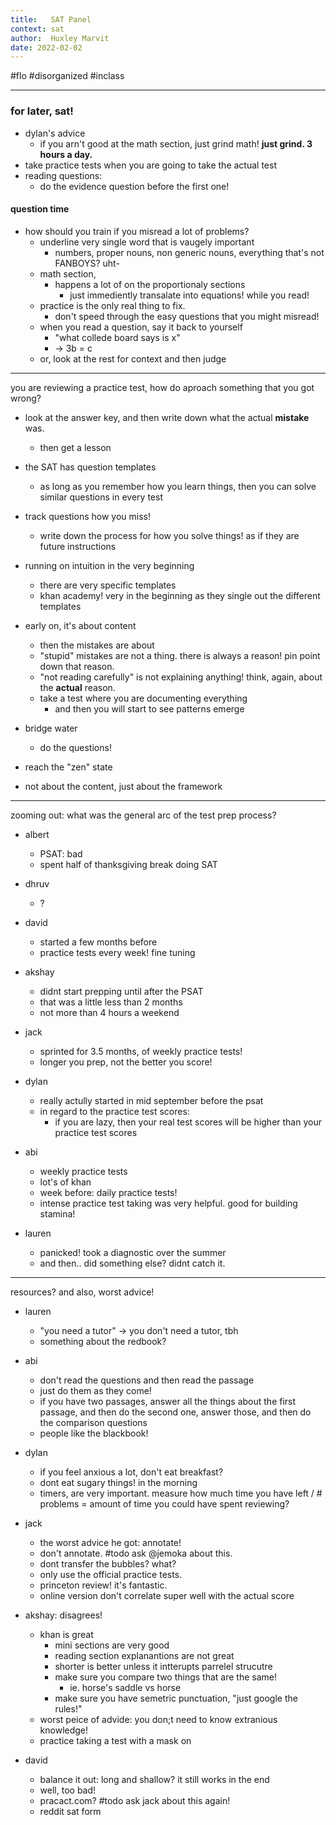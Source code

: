 ```yaml
---
title:   SAT Panel
context: sat
author:  Huxley Marvit
date: 2022-02-02
---
```


#flo #disorganized #inclass 

***

### for later, sat!

- dylan's advice
	- if you arn't good at the math section, just grind math! **just grind. 3 hours a day.**
- take practice tests when you are going to take the actual test
- reading questions:
	- do the evidence question before the first one!

#### question time

- how should you train if you misread a lot of problems?
	- underline very single word that is vaugely important
		- numbers, proper nouns, non generic nouns, everything that's not FANBOYS? uht-
	- math section, 
		- happens a lot of on the proportionaly sections
			- just immediently transalate into equations! while you read!
	- practice is the only real thing to fix. 
		- don't speed through the easy questions that you might misread!
	- when you read a question, say it back to yourself 
		- "what collede board says is x"
		- -> 3b = c
	- or, look at the rest for context and then judge
	
***

you are reviewing a practice test, how do aproach something that you got wrong?

- look at the answer key, and then write down what the actual **mistake** was.
	- then get a lesson
	
- the SAT has question templates
	- as long as you remember how you learn things, then you can solve similar questions in every test
- track questions how you miss!
	- write down the process for how you solve things! as if they are future instructions

- running on intuition in the very beginning
	- there are very specific templates 
	- khan academy! very in the beginning as they single out the different templates
	
- early on, it's about content
	- then the mistakes are about
	- "stupid" mistakes are not a thing. there is always a reason! pin point down that reason.
	- "not reading carefully" is not explaining anything! think, again, about the **actual** reason.
	- take a test where you are documenting everything
		- and then you will start to see patterns emerge
		
- bridge water
	- do the questions!
- reach the "zen" state
- not about the content, just about the framework 

***

zooming out: what was the general arc of the test prep process?

- albert
	- PSAT: bad
	- spent half of thanksgiving break doing SAT
	
- dhruv
	- ?

- david
	- started a few months before
	- practice tests every week! fine tuning

- akshay
	- didnt start prepping until after the PSAT
	- that was a little less than 2 months
	- not more than 4 hours a weekend

- jack 
	- sprinted for 3.5 months, of weekly practice tests!
	- longer you prep, not the better you score!

- dylan
	- really actully started in mid september before the psat
	- in regard to the practice test scores:
		- if you are lazy, then your real test scores will be higher than your practice test scores

- abi 
	- weekly practice tests
	- lot's of khan
	- week before: daily practice tests!
	- intense practice test taking was very helpful. good for building stamina!

- lauren
	- panicked! took a diagnostic over the summer
	- and then.. did something else? didnt catch it.

*** 

resources? and also, worst advice!


- lauren
	- "you need a tutor" -> you don't need a tutor, tbh
	- something about the redbook?

- abi
	- don't read the questions and then read the passage
	- just do them as they come!
	- if you have two passages, answer all the things about the first passage, and then do the second one, answer those, and then do the comparison questions
	- people like the blackbook!
	
- dylan 
	- if you feel anxious a lot, don't eat breakfast?
	- dont eat sugary things! in the morning
	- timers, are very important. measure how much time you have left / # problems = amount of time you could have spent reviewing?

- jack
	- the worst advice he got: annotate!
	- don't annotate. #todo ask @jemoka about this.
	- dont transfer the bubbles? what?
	- only use the official practice tests.
	- princeton review! it's fantastic. 
	- online version don't correlate super well with the actual score

- akshay: disagrees!
	- khan is great
		- mini sections are very good
		- reading section explanantions are not great
		- shorter is better unless it intterupts parrelel strucutre
		- make sure you compare two things that are the same!
			- ie. horse's saddle vs horse
		- make sure you have semetric punctuation, "just google the rules!"
	- worst peice of advide: you don;t need to know extranious knowledge!
	- practice taking a test with a mask on

- david
	- balance it out: long and shallow? it still works in the end
	- well, too bad!
	- pracact.com? #todo ask jack about this again!
	- reddit sat form







